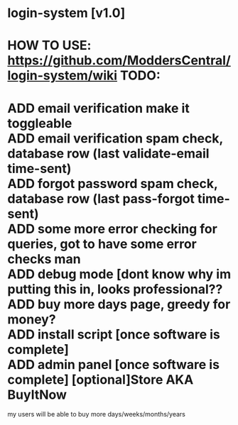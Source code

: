 login-system [v1.0]
============
HOW TO USE: https://github.com/ModdersCentral/login-system/wiki
TODO:
============
ADD email verification make it toggleable<br>
ADD email verification spam check, database row (last validate-email time-sent)<br>
ADD forgot password spam check, database row (last pass-forgot time-sent)<br>
ADD some more error checking for queries, got to have some error checks man<br>
ADD debug mode [dont know why im putting this in, looks professional??<br>
ADD buy more days page, greedy for money?<br>
ADD install script [once software is complete]<br>
ADD admin panel [once software is complete]
[optional]Store AKA BuyItNow
============
my users will be able to buy more days/weeks/months/years
